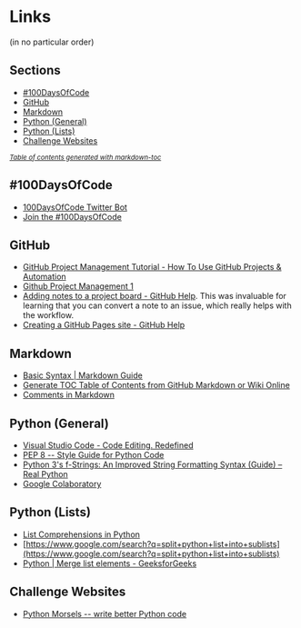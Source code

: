 # Links

(in no particular order)

## Sections

- [#100DaysOfCode](#-100daysofcode)
- [GitHub](#github)
- [Markdown](#markdown)
- [Python (General)](#python--general-)
- [Python (Lists)](#python--lists-)
- [Challenge Websites](#challenge-websites)

<small><i><a href='http://ecotrust-canada.github.io/markdown-toc/'>Table of contents generated with markdown-toc</a></i></small>

## #100DaysOfCode

- [100DaysOfCode Twitter Bot](https://twitter.com/_100DaysOfCode)
- [Join the #100DaysOfCode](https://www.freecodecamp.org/news/join-the-100daysofcode-556ddb4579e4/)

## GitHub

- [GitHub Project Management Tutorial - How To Use GitHub Projects & Automation](https://www.youtube.com/watch?v=ff5cBkPg-bQ)
- [Github Project Management 1](https://www.youtube.com/watch?v=RXEy6CFu9Hk)
- [Adding notes to a project board - GitHub Help](https://help.github.com/en/articles/adding-notes-to-a-project-board). This was invaluable for learning that you can convert a note to an issue, which really helps with the workflow.
- [Creating a GitHub Pages site - GitHub Help](https://help.github.com/en/articles/creating-a-github-pages-site)

## Markdown

- [Basic Syntax | Markdown Guide](https://www.markdownguide.org/basic-syntax/)
- [Generate TOC Table of Contents from GitHub Markdown or Wiki Online](http://ecotrust-canada.github.io/markdown-toc/)
- [Comments in Markdown](https://stackoverflow.com/questions/4823468/comments-in-markdown)

## Python (General)

- [Visual Studio Code - Code Editing. Redefined](https://code.visualstudio.com/)
- [PEP 8 -- Style Guide for Python Code](https://www.python.org/dev/peps/pep-0008/)
- [Python 3&#39;s f-Strings: An Improved String Formatting Syntax (Guide) – Real Python](https://realpython.com/python-f-strings/)
- [Google Colaboratory](https://colab.research.google.com)

## Python (Lists)

- [List Comprehensions in Python](https://www.pythonforbeginners.com/basics/list-comprehensions-in-python)
- [https://www.google.com/search?q=split+python+list+into+sublists](https://www.google.com/search?q=split+python+list+into+sublists)
- [Python | Merge list elements - GeeksforGeeks](https://www.geeksforgeeks.org/python-merge-list-elements/)

## Challenge Websites

- [Python Morsels -- write better Python code](https://www.pythonmorsels.com)
